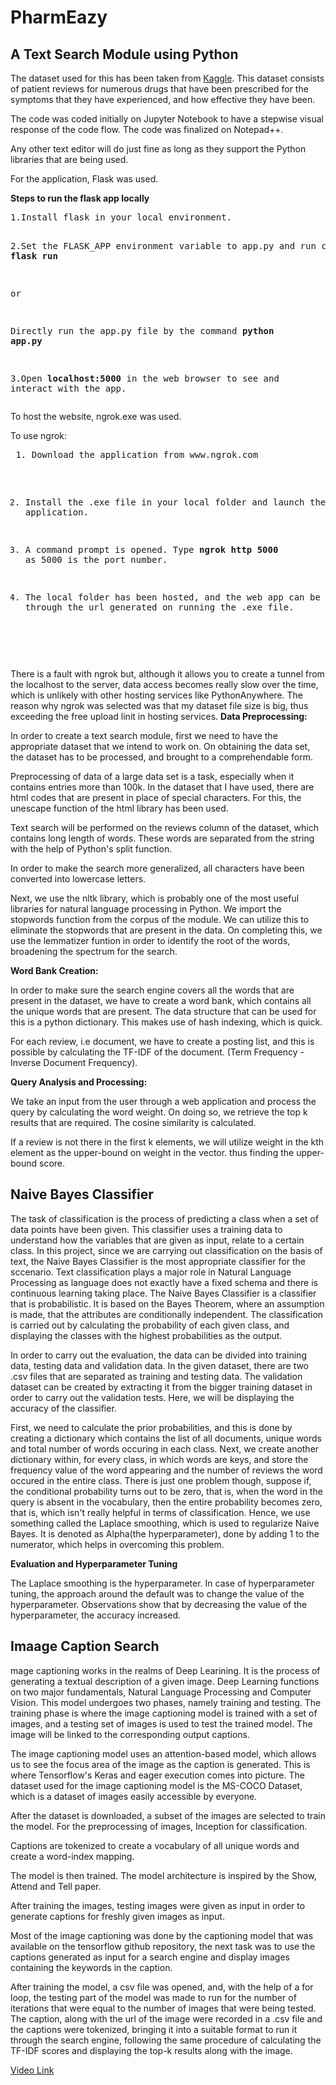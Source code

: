 # PharmEazy

## A Text Search Module using Python

The dataset used for this has been taken from [Kaggle](https://www.kaggle.com/jessicali9530/kuc-hackathon-winter-2018/home).
This dataset consists of patient reviews for numerous drugs that have been prescribed for the symptoms that they have experienced, and how effective they have been.

The code was coded initially on Jupyter Notebook to have a stepwise visual response of the code flow.
The code was finalized on Notepad++.

Any other text editor will do just fine as long as they support the Python libraries that are being used.

For the application, Flask was used.

**Steps to run the flask app locally**
<body>
<pre>
1.Install flask in your local environment.

2.Set the FLASK_APP environment variable to app.py and run command **flask run** </b> 

or </b>

Directly run the app.py file by the command **python app.py**

3.Open **localhost:5000** in the web browser to see and interact with the app.
</pre>
</body>

To host the website, ngrok.exe was used.

To use ngrok:

<body>
 <pre>
 1. Download the application from www.ngrok.com
 
 2. Install the .exe file in your local folder and launch the application.
 
 3. A command prompt is opened. Type **ngrok http 5000** as 5000 is the port number.
 
 4. The local folder has been hosted, and the web app can be accessed through the url generated on running the .exe file.
 </pre>
 </body>

There is a fault with ngrok but, although it allows you to create a tunnel from the localhost to the server, data access becomes really slow over the time, which is unlikely with other hosting services like PythonAnywhere. The reason why ngrok was selected was that my dataset file size is big, thus exceeding the free upload linit in hosting services.
**Data Preprocessing:**


In order to create a text search module, first we need to have the appropriate dataset that we intend to work on.
On obtaining the data set, the dataset has to be processed, and brought to a comprehendable form.

Preprocessing of data of a large data set is a task, especially when it contains entries more than 100k. In the dataset that I have used, there are html codes that are present in place of special characters. For this, the unescape function of the html library has been used.

Text search will be performed  on the reviews column of the dataset, which contains long length of words. These words are separated from the string with the help of Python's split function.

In order to make the search more generalized, all characters have been converted into lowercase letters.

Next, we use the nltk library, which is probably one of the most useful libraries for natural language processing in Python. We import the stopwords function from the corpus of the module. We can utilize this to eliminate the stopwords that are present in the data. On completing this, we use the lemmatizer funtion in order to identify the root of the words, broadening the spectrum for the search. 


**Word Bank Creation:**


In order to make sure the search engine covers all the words that are present in the dataset, we have to create a word bank, which contains all the unique words that are present. The data structure that can be used for this is a python dictionary. This makes use of hash indexing, which is quick.

For each review, i.e document, we have to create a posting list, and this is possible by calculating the TF-IDF of the document.
(Term Frequency - Inverse Document Frequency).

**Query Analysis and Processing:**


We take an input from the user through a web application and process the query by calculating the word weight. On doing so, we retrieve the top k results that are required. The cosine similarity is calculated.

 If a review is not there in the first k elements, we will utilize weight in the kth element as the upper-bound on weight in the vector. thus finding the upper-bound score.
 
 ## Naive Bayes Classifier
 
 The task of classification is the process of predicting a class when a set of data points have been given. This classifier uses a training data to understand how the variables that are given as input, relate to a certain class. In this project, since we are carrying out classification on the basis of text, the Naive Bayes Classifier is the most appropriate classifier for the sccenario. Text classification plays a major role in Natural Language Processing as language does not exactly have a fixed schema and there is continuous learning taking place. The Naive Bayes Classifier is a classifier that is probabilistic. It is based on the Bayes Theorem, where an assumption is made, that the attributes are conditionally independent. The classification is carried out by calculating the probability of each given class, and displaying the classes with the highest probabilities as the output.
 
 In order to carry out the evaluation, the data can be divided into training data, testing data and validation data. In the given dataset, there are two .csv files that are separated as training and testing data. The validation dataset can be created by extracting it from the bigger training dataset in order to carry out the validation tests. Here, we will be displaying the accuracy of the classifier.

First, we need to calculate the prior probabilities, and this is done by creating a dictionary which contains the list of all documents, unique words and total number of words occuring in each class. Next, we create another dictionary within, for every class, in which words are keys, and store the frequency value of the word appearing and the number of reviews the word occured in the entire class. There is just one problem though, suppose if, the conditional probability turns out to be zero, that is, when the word in the query is absent in the vocabulary, then the entire probability becomes zero, that is, which isn't really helpful in terms of classification. Hence, we use something called the Laplace smoothing, which is used to regularize Naive Bayes. It is denoted as Alpha(the hyperparameter), done by adding 1 to the numerator, which helps in overcoming this problem. 

**Evaluation and Hyperparameter Tuning**

The Laplace smoothing is the hyperparameter. In case of hyperparameter tuning, the approach around the default was to change the value of the hyperparameter. Observations show that by decreasing the value of the hyperparameter, the accuracy increased.

## Imaage Caption Search

mage captioning works in the realms of Deep Learining. It is the process of generating a textual description of a given image. Deep Learning functions on two major fundamentals, Natural Language Processing and Computer Vision. This model undergoes two phases, namely training and testing. The training phase is where the image captioning model is trained with a set of images, and a testing set of images is used to test the trained model. The image will be linked to the corresponding output captions.

The image captioning model uses an attention-based model, which allows us to see the focus area of the image as the caption is generated. This is where Tensorflow's Keras and eager execution comes into picture. The dataset used for the image captioning model is the MS-COCO Dataset, which is a dataset of images easily accessible by everyone.

After the dataset is downloaded, a subset of the images are selected to train the model. For the preprocessing of images, Inception for classification.

Captions are tokenized to create a vocabulary of all unique words and create a word-index mapping.

The model is then trained. The model architecture is inspired by the Show, Attend and Tell paper.

After training the images, testing images were given as input in order to generate captions for freshly given images as input.

Most of the image captioning was done by the captioning model that was available on the tensorflow github repository, the next task was to use the captions generated as input for a search engine and display images containing the keywords in the caption.

After training the model, a csv file was opened, and, with the help of a for loop, the testing part of the model was made to run for the number of iterations that were equal to the number of images that were being tested. The caption, along with the url of the image were recorded in a .csv file and the captions were tokenized, bringing it into a suitable format to run it through the search engine, following the same procedure of calculating the TF-IDF scores and displaying the top-k results along with the image.

[Video Link](https://youtu.be/MXC41mWMOWY)
